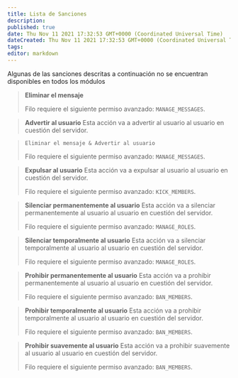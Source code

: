 ```yaml
---
title: Lista de Sanciones
description:
published: true
date: Thu Nov 11 2021 17:32:53 GMT+0000 (Coordinated Universal Time)
dateCreated: Thu Nov 11 2021 17:32:53 GMT+0000 (Coordinated Universal Time)
tags:
editor: markdown
---
```


Algunas de las sanciones descritas a continuación no se encuentran disponibles en todos los módulos

> **Eliminar el mensaje**
>
> Filo requiere el siguiente permiso avanzado: ``MANAGE_MESSAGES``.

> **Advertir al usuario**
> Esta acción va a advertir al usuario al usuario en cuestión del servidor.

> `Eliminar el mensaje & Advertir al usuario`
>
> Filo requiere el siguiente permiso avanzado: ``MANAGE_MESSAGES``.

> **Expulsar al usuario**
> Esta acción va a expulsar al usuario al usuario en cuestión del servidor.
>
> Filo requiere el siguiente permiso avanzado: ``KICK_MEMBERS``.

> **Silenciar permanentemente al usuario**
> Esta acción va a silenciar permanentemente al usuario al usuario en cuestión del servidor.
>
> Filo requiere el siguiente permiso avanzado: ``MANAGE_ROLES``.

> **Silenciar temporalmente al usuario**
> Esta acción va a silenciar temporalmente al usuario al usuario en cuestión del servidor.
>
> Filo requiere el siguiente permiso avanzado: ``MANAGE_ROLES``.

> **Prohibir permanentemente al usuario**
> Esta acción va a prohibir permanentemente al usuario al usuario en cuestión del servidor.
>
> Filo requiere el siguiente permiso avanzado: ``BAN_MEMBERS``.

> **Prohibir temporalmente al usuario**
> Esta acción va a prohibir temporalmente al usuario al usuario en cuestión del servidor.
>
> Filo requiere el siguiente permiso avanzado: ``BAN_MEMBERS``.

> **Prohibir suavemente al usuario**
> Esta acción va a prohibir suavemente al usuario al usuario en cuestión del servidor.
>
> Filo requiere el siguiente permiso avanzado: ``BAN_MEMBERS``.
